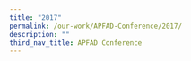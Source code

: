 ```yaml
---
title: "2017"
permalink: /our-work/APFAD-Conference/2017/
description: ""
third_nav_title: APFAD Conference
---
```



